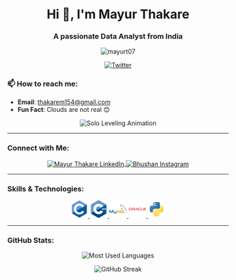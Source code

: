 <h1 align="center">Hi 👋, I'm Mayur Thakare</h1>
<h3 align="center">A passionate Data Analyst from India</h3>

<p align="center">  
  <img src="https://komarev.com/ghpvc/?username=mayurt07&label=Profile%20views&color=0e75b6&style=flat" alt="mayurt07" />
</p>

<p align="center">  
  <a href="https://twitter.com/" target="blank"><img src="https://img.shields.io/twitter/follow/?logo=twitter&style=for-the-badge" alt="Twitter" /></a>  
</p>

### 📫 How to reach me:
- **Email**: [thakarem154@gmail.com](mailto:thakarem154@gmail.com)
- **Fun Fact**: Clouds are not real 😊

<p align="center">
  <img src="https://www.icegif.com/wp-content/uploads/2024/04/solo-leveling-icegif-4.gif" alt="Solo Leveling Animation" />
</p>

---

### Connect with Me:
<p align="center">
  <a href="https://www.linkedin.com/in/mayur-thakare-2b75372b1/" target="blank">
    <img align="center" src="https://raw.githubusercontent.com/rahuldkjain/github-profile-readme-generator/master/src/images/icons/Social/linked-in-alt.svg" alt="Mayur Thakare LinkedIn" height="30" width="40" />
  </a>
  <a href="https://instagram.com/bhushan_1935" target="blank">
    <img align="center" src="https://raw.githubusercontent.com/rahuldkjain/github-profile-readme-generator/master/src/images/icons/Social/instagram.svg" alt="Bhushan Instagram" height="30" width="40" />
  </a>
</p>

---

### Skills & Technologies:
<p align="center">
  <a href="https://www.cprogramming.com/" target="_blank" rel="noreferrer">
    <img src="https://raw.githubusercontent.com/devicons/devicon/master/icons/c/c-original.svg" alt="C" width="40" height="40"/>
  </a>  
  <a href="https://www.w3schools.com/cpp/" target="_blank" rel="noreferrer">
    <img src="https://raw.githubusercontent.com/devicons/devicon/master/icons/cplusplus/cplusplus-original.svg" alt="C++" width="40" height="40"/>
  </a>  
  <a href="https://www.mysql.com/" target="_blank" rel="noreferrer">
    <img src="https://raw.githubusercontent.com/devicons/devicon/master/icons/mysql/mysql-original-wordmark.svg" alt="MySQL" width="40" height="40"/>
  </a>  
  <a href="https://www.oracle.com/" target="_blank" rel="noreferrer">
    <img src="https://raw.githubusercontent.com/devicons/devicon/master/icons/oracle/oracle-original.svg" alt="Oracle" width="40" height="40"/>
  </a>  
  <a href="https://www.python.org" target="_blank" rel="noreferrer">
    <img src="https://raw.githubusercontent.com/devicons/devicon/master/icons/python/python-original.svg" alt="Python" width="40" height="40"/>
  </a>
</p>

---

### GitHub Stats:

<p align="center">
  <img src="https://github-readme-stats.vercel.app/api/top-langs?username=mayurt07&show_icons=true&locale=en&layout=compact" alt="Most Used Languages" />
</p>

<p align="center">
  <img src="https://github-readme-streak-stats.herokuapp.com/?user=mayurt07&" alt="GitHub Streak" />
</p>
